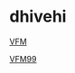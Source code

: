 # dhivehi

[VFM](http://vfmstreaming.myvnc.com:9060/?type=http\u0026nocache=17\u0026listening-from-radio-garden=1591955052006)

[VFM99](http://vfmstreaming.myvnc.com:9060/liaten.m3u)

